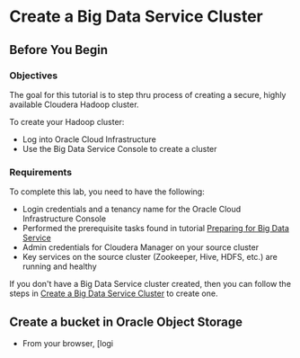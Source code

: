 # Create a Big Data Service Cluster

## Before You Begin

### Objectives
The goal for this tutorial is to step thru process of creating a secure, highly available Cloudera Hadoop cluster.

To create your Hadoop cluster:
* Log into Oracle Cloud Infrastructure 
* Use the Big Data Service Console to create a cluster

### Requirements

To complete this lab, you need to have the following:

* Login credentials and a tenancy name for the Oracle Cloud Infrastructure Console
* Performed the prerequisite tasks found in tutorial [Preparing for Big Data Service](./)
* Admin credentials for Cloudera Manager on your source cluster
* Key services on the source cluster (Zookeeper, Hive, HDFS, etc.) are running and healthy

If you don't have a Big Data Service cluster created, then you can follow the steps in [Create a Big Data Service Cluster](../?create-cluster) to create one.

## Create a bucket in Oracle Object Storage

* From your browser, [logi